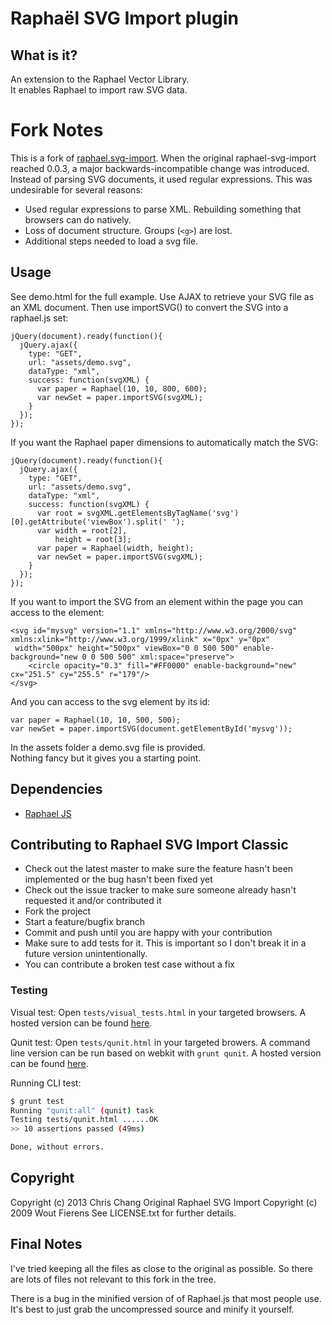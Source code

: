 # Raphaël SVG Import plugin

## What is it?
An extension to the Raphael Vector Library.<br/>
It enables Raphael to import raw SVG data.

Fork Notes
==========

This is a fork of [raphael.svg-import](https://github.com/wout/raphael-svg-import).
When the original raphael-svg-import reached 0.0.3, a major backwards-incompatible change was introduced.
Instead of parsing SVG documents, it used regular expressions. This was undesirable for several reasons:

* Used regular expressions to parse XML. Rebuilding something that browsers can do natively.
* Loss of document structure. Groups (`<g>`) are lost.
* Additional steps needed to load a svg file.

Usage
-----
See demo.html for the full example. Use AJAX to retrieve your SVG file as an XML document.
Then use importSVG() to convert the SVG into a raphael.js set:

    jQuery(document).ready(function(){
      jQuery.ajax({
        type: "GET",
        url: "assets/demo.svg",
        dataType: "xml",
        success: function(svgXML) {
          var paper = Raphael(10, 10, 800, 600);
          var newSet = paper.importSVG(svgXML);
        }
      });
    });

If you want the Raphael paper dimensions to automatically match the SVG:

    jQuery(document).ready(function(){
      jQuery.ajax({
        type: "GET",
        url: "assets/demo.svg",
        dataType: "xml",
        success: function(svgXML) {
          var root = svgXML.getElementsByTagName('svg')[0].getAttribute('viewBox').split(' ');
          var width = root[2],
              height = root[3];
          var paper = Raphael(width, height);
          var newSet = paper.importSVG(svgXML);
        }
      });
    });

If you want to import the SVG from an element within the page you can access to the element:

    <svg id="mysvg" version="1.1" xmlns="http://www.w3.org/2000/svg" xmlns:xlink="http://www.w3.org/1999/xlink" x="0px" y="0px"
	 width="500px" height="500px" viewBox="0 0 500 500" enable-background="new 0 0 500 500" xml:space="preserve">
    	<circle opacity="0.3" fill="#FF0000" enable-background="new" cx="251.5" cy="255.5" r="179"/>
    </svg>

And you can access to the svg element by its id:

    var paper = Raphael(10, 10, 500, 500);
    var newSet = paper.importSVG(document.getElementById('mysvg'));

In the assets folder a demo.svg file is provided.<br/>
Nothing fancy but it gives you a starting point.

## Dependencies
- [Raphael JS](http://raphaeljs.com/)


## Contributing to Raphael SVG Import Classic

* Check out the latest master to make sure the feature hasn't been implemented or the bug hasn't been fixed yet
* Check out the issue tracker to make sure someone already hasn't requested it and/or contributed it
* Fork the project
* Start a feature/bugfix branch
* Commit and push until you are happy with your contribution
* Make sure to add tests for it. This is important so I don't break it in a future version unintentionally.
* You can contribute a broken test case without a fix

### Testing

Visual test: Open `tests/visual_tests.html` in your targeted browsers.
A hosted version can be found [here][visual tests].

Qunit test: Open `tests/qunit.html` in your targeted browers. A command line
version can be run based on webkit with `grunt qunit`. A hosted version can be
found [here][qunit tests].

Running CLI test:

```bash
$ grunt test
Running "qunit:all" (qunit) task
Testing tests/qunit.html ......OK
>> 10 assertions passed (49ms)

Done, without errors.
```

[visual tests]: http://crccheck.github.io/raphael-svg-import-classic/tests/visual_tests.html
[qunit tests]: http://crccheck.github.io/raphael-svg-import-classic/tests/qunit.html


## Copyright

Copyright (c) 2013 Chris Chang
Original Raphael SVG Import Copyright (c) 2009 Wout Fierens
See LICENSE.txt for further details.

Final Notes
-----------
I've tried keeping all the files as close to the original as possible.
So there are lots of files not relevant to this fork in the tree.

There is a bug in the minified version of of Raphael.js that most people use.
It's best to just grab the uncompressed source and minify it yourself.
